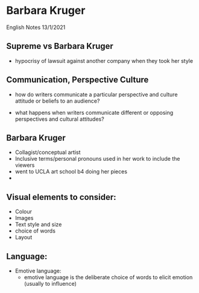 # Barbara Kruger

English Notes 13/1/2021

## Supreme vs Barbara Kruger
 - hypocrisy of lawsuit against another company when they took her style

## Communication, Perspective Culture

 - how do writers communicate a particular perspective and culture attitude or beliefs to an audience?

 - what happens when writers communicate different or opposing perspectives and cultural attitudes? 

## Barbara Kruger
 - Collagist/conceptual artist
 - Inclusive terms/personal pronouns used in her work to include the viewers
 - went to UCLA art school b4 doing her pieces
 - 


## Visual elements to consider: 

 - Colour
 - Images
 - Text style and size
 - choice of words
 - Layout

## Language:
 - Emotive language:
	 - emotive language is the deliberate choice of words to elicit emotion (usually to influence)

